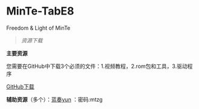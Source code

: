 # MinTe-TabE8

Freedom &amp; Light of MinTe

> *资源下载*

**主要资源**

您需要在GitHub中下载3个必须的文件：1.视频教程，2.rom包和工具，3.驱动程序

[GitHub下载](https://github.com/MTfloder/MinTe-TabE8/releases)

**辅助资源**（多个）：[蓝奏yun](https://wws.lanzoui.com/b026il7uf) ：密码:mtzg

